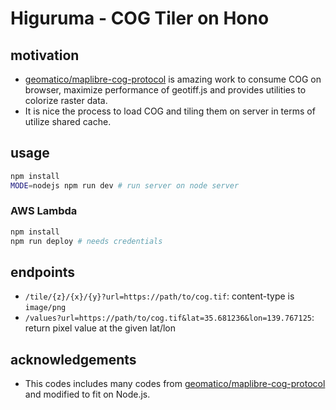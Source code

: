 # Higuruma - COG Tiler on Hono

## motivation

- [geomatico/maplibre-cog-protocol](https://github.com/geomatico/maplibre-cog-protocol) is amazing work to consume COG on browser, maximize performance of geotiff.js and provides utilities to colorize raster data.
- It is nice the process to load COG and tiling them on server in terms of utilize shared cache.

## usage

```sh
npm install
MODE=nodejs npm run dev # run server on node server
```

### AWS Lambda

```sh
npm install
npm run deploy # needs credentials
```

## endpoints

- `/tile/{z}/{x}/{y}?url=https://path/to/cog.tif`: content-type is `image/png`
- `/values?url=https://path/to/cog.tif&lat=35.681236&lon=139.767125`: return pixel value at the given lat/lon

## acknowledgements

- This codes includes many codes from [geomatico/maplibre-cog-protocol](https://github.com/geomatico/maplibre-cog-protocol) and modified to fit on Node.js.
